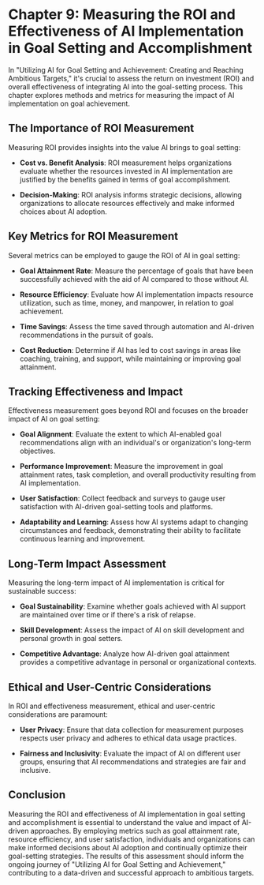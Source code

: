 Chapter 9: Measuring the ROI and Effectiveness of AI Implementation in Goal Setting and Accomplishment
======================================================================================================

In "Utilizing AI for Goal Setting and Achievement: Creating and Reaching Ambitious Targets," it's crucial to assess the return on investment (ROI) and overall effectiveness of integrating AI into the goal-setting process. This chapter explores methods and metrics for measuring the impact of AI implementation on goal achievement.

The Importance of ROI Measurement
---------------------------------

Measuring ROI provides insights into the value AI brings to goal setting:

* **Cost vs. Benefit Analysis**: ROI measurement helps organizations evaluate whether the resources invested in AI implementation are justified by the benefits gained in terms of goal accomplishment.

* **Decision-Making**: ROI analysis informs strategic decisions, allowing organizations to allocate resources effectively and make informed choices about AI adoption.

Key Metrics for ROI Measurement
-------------------------------

Several metrics can be employed to gauge the ROI of AI in goal setting:

* **Goal Attainment Rate**: Measure the percentage of goals that have been successfully achieved with the aid of AI compared to those without AI.

* **Resource Efficiency**: Evaluate how AI implementation impacts resource utilization, such as time, money, and manpower, in relation to goal achievement.

* **Time Savings**: Assess the time saved through automation and AI-driven recommendations in the pursuit of goals.

* **Cost Reduction**: Determine if AI has led to cost savings in areas like coaching, training, and support, while maintaining or improving goal attainment.

Tracking Effectiveness and Impact
---------------------------------

Effectiveness measurement goes beyond ROI and focuses on the broader impact of AI on goal setting:

* **Goal Alignment**: Evaluate the extent to which AI-enabled goal recommendations align with an individual's or organization's long-term objectives.

* **Performance Improvement**: Measure the improvement in goal attainment rates, task completion, and overall productivity resulting from AI implementation.

* **User Satisfaction**: Collect feedback and surveys to gauge user satisfaction with AI-driven goal-setting tools and platforms.

* **Adaptability and Learning**: Assess how AI systems adapt to changing circumstances and feedback, demonstrating their ability to facilitate continuous learning and improvement.

Long-Term Impact Assessment
---------------------------

Measuring the long-term impact of AI implementation is critical for sustainable success:

* **Goal Sustainability**: Examine whether goals achieved with AI support are maintained over time or if there's a risk of relapse.

* **Skill Development**: Assess the impact of AI on skill development and personal growth in goal setters.

* **Competitive Advantage**: Analyze how AI-driven goal attainment provides a competitive advantage in personal or organizational contexts.

Ethical and User-Centric Considerations
---------------------------------------

In ROI and effectiveness measurement, ethical and user-centric considerations are paramount:

* **User Privacy**: Ensure that data collection for measurement purposes respects user privacy and adheres to ethical data usage practices.

* **Fairness and Inclusivity**: Evaluate the impact of AI on different user groups, ensuring that AI recommendations and strategies are fair and inclusive.

Conclusion
----------

Measuring the ROI and effectiveness of AI implementation in goal setting and accomplishment is essential to understand the value and impact of AI-driven approaches. By employing metrics such as goal attainment rate, resource efficiency, and user satisfaction, individuals and organizations can make informed decisions about AI adoption and continually optimize their goal-setting strategies. The results of this assessment should inform the ongoing journey of "Utilizing AI for Goal Setting and Achievement," contributing to a data-driven and successful approach to ambitious targets.
